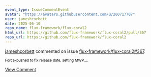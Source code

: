 ```yaml
---
event_type: IssueCommentEvent
avatar: "https://avatars.githubusercontent.com/u/20071770?"
user: jameshcorbett
date: 2025-06-10
repo_name: flux-framework/flux-coral2
html_url: https://github.com/flux-framework/flux-coral2/pull/367
repo_url: https://github.com/flux-framework/flux-coral2
---
```


<a href='https://github.com/jameshcorbett' target='_blank'>jameshcorbett</a> commented on issue <a href='https://github.com/flux-framework/flux-coral2/pull/367' target='_blank'>flux-framework/flux-coral2#367</a>.

<small>Force-pushed to fix release date, setting MWP....</small>

<a href='https://github.com/flux-framework/flux-coral2/pull/367' target='_blank'>View Comment</a>